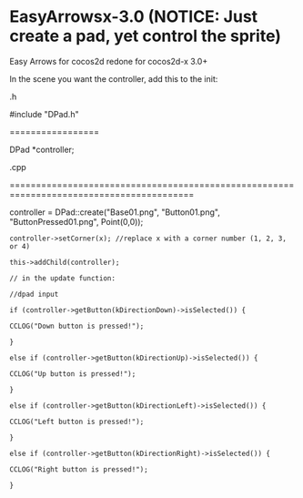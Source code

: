 EasyArrowsx-3.0 (NOTICE: Just create a pad, yet control the sprite)
===============

Easy Arrows for cocos2d redone for cocos2d-x 3.0+


In the scene you want the controller, add this to the init:

  .h
  
  #include "DPad.h"
  
  =================
  
  DPad *controller;
  
  
  .cpp
  
  =========================================================================================
  
  controller = DPad::create("Base01.png", "Button01.png", "ButtonPressed01.png", Point(0,0));
  
    controller->setCorner(x); //replace x with a corner number (1, 2, 3, or 4)
    
    this->addChild(controller);
    
    // in the update function:
    
    //dpad input
    
    if (controller->getButton(kDirectionDown)->isSelected()) {
    
    CCLOG("Down button is pressed!");
    
    }
    
    else if (controller->getButton(kDirectionUp)->isSelected()) {
    
    CCLOG("Up button is pressed!");
    
    }
    
    else if (controller->getButton(kDirectionLeft)->isSelected()) {
    
    CCLOG("Left button is pressed!");
    
    }
    
    else if (controller->getButton(kDirectionRight)->isSelected()) {
    
    CCLOG("Right button is pressed!");
    
    }
    
